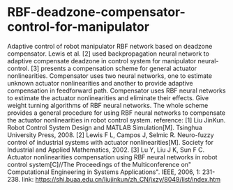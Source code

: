 # RBF-deadzone-compensator-control-for-manipulator
Adaptive control of robot manipulator RBF network based on deadzone compensator. Lewis et al. [2] used backpropagation neural network to adaptive compensate deadzone in control system for manipulator neural-control. [3] presents a compensation scheme for general actuator nonlinearities. Compensator uses two neural networks, one to estimate unknown actuator nonlinearities and another to provide adaptive compensation in feedforward path. Compensator uses RBF neural networks to estimate the actuator nonlinearities and eliminate their effects. Give weight turning algorithms of RBF neural networks. The whole scheme provides a general procedure for using RBF neural networks to compensate the actuator nonlinearities in robot control system.
reference: 
[1] Liu JinKun. Robot Control System Design and MATLAB Simulation[M]. Tsinghua University Press, 2008.
[2] Lewis F L, Campos J, Selmic R. Neuro-fuzzy control of industrial systems with actuator nonlinearities[M]. Society for Industrial and Applied Mathematics, 2002.
[3] Lu Y, Liu J K, Sun F C. Actuator nonlinearities compensation using RBF neural networks in robot control system[C]//The Proceedings of the Multiconference on" Computational Engineering in Systems Applications". IEEE, 2006, 1: 231-238.
link: https://shi.buaa.edu.cn/liujinkun/zh_CN/jxzy/8049/list/index.htm
